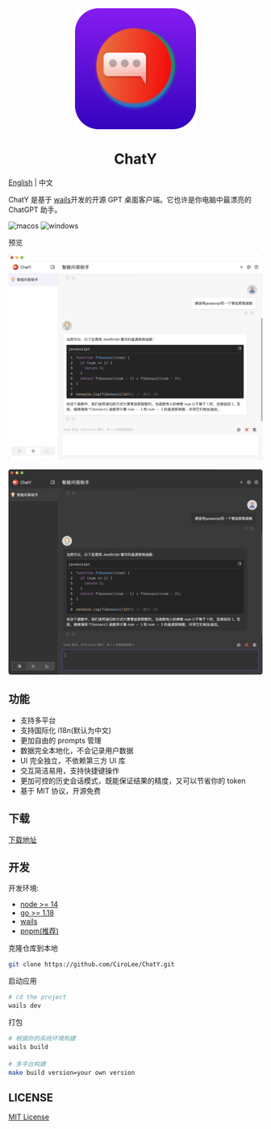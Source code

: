 <div align="center">
  <img src="./images/chaty-logo.svg" style="width: 240px" alt="banner" />
  <h1>ChatY</h1>
</div>

[English](README.md) | 中文

ChatY 是基于 [wails](https://github.com/wailsapp/wails)开发的开源 GPT 桌面客户端。它也许是你电脑中最漂亮的 ChatGPT 助手。

![macos](https://img.shields.io/badge/-macOS-black?style=flat-square&logo=apple&logoColor=white)
![windows](https://img.shields.io/badge/-Windows-blue?style=flat-square&logo=windows&logoColor=white)

预览

![chaty-light](images/chaty-1-light.png)  
<br/>
![chaty-dark](images/chaty-1-dark.png)

## 功能

- 支持多平台
- 支持国际化 i18n(默认为中文)
- 更加自由的 prompts 管理
- 数据完全本地化，不会记录用户数据
- UI 完全独立，不依赖第三方 UI 库
- 交互简洁易用，支持快捷键操作
- 更加可控的历史会话模式，既能保证结果的精度，又可以节省你的 token
- 基于 MIT 协议，开源免费

## 下载

[下载地址](https://github.com/CiroLee/ChatY/releases)

## 开发

开发环境:

- [node >= 14](https://nodejs.org/en/download/)
- [go >= 1.18](https://go.dev/)
- [wails](https://wails.io/)
- [pnpm(推荐)](https://pnpm.io/)

克隆仓库到本地

```bash
git clone https://github.com/CiroLee/ChatY.git
```

启动应用

```bash
# cd the project
wails dev
```

打包

```bash
# 根据你的系统环境构建
wails build

# 多平台构建
make build version=your own version
```

## LICENSE

[MIT License](https://github.com/CiroLee/ChatY/blob/main/LICENSE)
